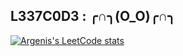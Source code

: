 ## L337C0D3 : ╭∩╮(Ο_Ο)╭∩╮

[![Argenis's LeetCode stats](https://leetcode-stats-six.vercel.app/api?username=hennygod)](https://github.com/theonlyhennygod/leetcode)


